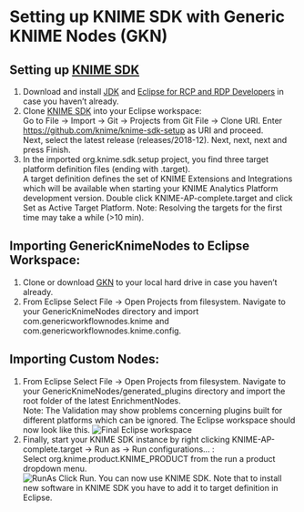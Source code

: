 # Setting up KNIME SDK with Generic KNIME Nodes (GKN)
## Setting up [KNIME SDK](https://github.com/knime/knime-sdk-setup)
1. Download and install [JDK](https://www.oracle.com/technetwork/java/javase/downloads/jdk11-downloads-5066655.html)  and [Eclipse for RCP and RDP Developers](https://www.eclipse.org/downloads/packages/) in case you haven’t already.
2. Clone [KNIME SDK](https://github.com/knime/knime-sdk-setup) into your Eclipse workspace:  
Go to File → Import → Git → Projects from Git File → Clone URI. Enter https://github.com/knime/knime-sdk-setup as URI and proceed.  
Next, select the latest release (releases/2018-12). Next, next, next  and press Finish. 
3. In the imported org.knime.sdk.setup project, you find three target platform definition files (ending with .target).  
A target definition defines the set of KNIME Extensions and Integrations which will be available when starting your KNIME Analytics Platform development version. Double click KNIME-AP-complete.target and click Set as Active Target Platform. Note: Resolving the targets for the first time may take a while (>10 min).

## Importing GenericKnimeNodes to Eclipse Workspace:
1. Clone or download [GKN](https://github.com/genericworkflownodes/GenericKnimeNodes) to your local hard drive in case you haven’t already.
2. From Eclipse Select File -> Open Projects from filesystem. Navigate to your GenericKnimeNodes directory and import com.genericworkflownodes.knime and com.genericworkflownodes.knime.config. 

## Importing Custom Nodes:
1. From Eclipse Select File -> Open Projects from filesystem. Navigate to your GenericKnimeNodes/generated_plugins directory and import the root folder of the latest EnrichmentNodes.  
Note: The Validation may show problems concerning plugins built for different platforms which can be ignored. The Eclipse workspace should now look like this.
![Final Eclipse workspace](http://ascgitlab.helmholtz-muenchen.de/ines.assum/EnrichmentNodes/raw/2332eb559b374f9df0ae1862ff337dc42f45b21e/tutorials/imgs/EclipseWorkspace.png)  
2. Finally, start your KNIME SDK instance by right clicking KNIME-AP-complete.target -> Run as -> Run configurations... :  
Select org.knime.product.KNIME_PRODUCT from the run a product dropdown menu.  
![RunAs](http://ascgitlab.helmholtz-muenchen.de/ines.assum/EnrichmentNodes/raw/2332eb559b374f9df0ae1862ff337dc42f45b21e/tutorials/imgs/RunAsKnime.png)
Click Run. 
 You can now use KNIME SDK. Note that to install new software in KNIME SDK you have to add it to target definition in Eclipse. 